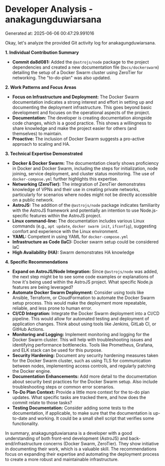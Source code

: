 # Developer Analysis - anakagungduwiarsana
Generated at: 2025-06-06 00:47:29.991016

Okay, let's analyze the provided Git activity log for anakagungduwiarsana.

**1. Individual Contribution Summary**

*   **Commit da8d081:** Added the `@astrojs/node` package to the project dependencies and created a new documentation file (`Docs/dockerswarm`) detailing the setup of a Docker Swarm cluster using ZeroTier for networking.  The "to-do-plan" was also updated.

**2. Work Patterns and Focus Areas**

*   **Focus on Infrastructure and Deployment:**  The Docker Swarm documentation indicates a strong interest and effort in setting up and documenting the deployment infrastructure.  This goes beyond basic development and focuses on the operational aspects of the project.
*   **Documentation:** The developer is creating documentation alongside code changes, which is a good practice. This shows a willingness to share knowledge and make the project easier for others (and themselves) to maintain.
*   **Proactive:** The inclusion of Docker Swarm suggests a pro-active approach to scaling and HA.

**3. Technical Expertise Demonstrated**

*   **Docker & Docker Swarm:**  The documentation clearly shows proficiency in Docker and Docker Swarm, including the steps for initialization, node joining, service deployment, and cluster status monitoring.  The use of `docker-compose.yml` further highlights this expertise.
*   **Networking (ZeroTier):**  The integration of ZeroTier demonstrates knowledge of VPNs and their use in creating private networks, particularly for scenarios where nodes might not be directly accessible on a public network.
*   **AstroJS:** The addition of the `@astrojs/node` package indicates familiarity with the AstroJS framework and potentially an intention to use Node.js-specific features within the AstroJS project.
*   **Linux command-line:**  The documentation includes various Linux commands (e.g., `apt update`, `docker swarm init`, `ifconfig`), suggesting comfort and experience with the Linux environment.
*   **YAML:** Competent in using YAML for `docker-compose.yml`
*   **Infrastructure as Code (IaC):** Docker swarm setup could be considered IaC
*   **High Availability (HA):** Swarm demonstrates HA knowledge

**4. Specific Recommendations**

*   **Expand on AstroJS/Node Integration:** Since `@astrojs/node` was added,  the next step might be to see some code examples or explanations of how it's being used within the AstroJS project.  What specific Node.js features are being leveraged?
*   **Automate Docker Swarm Deployment:**  Consider using tools like Ansible, Terraform, or CloudFormation to automate the Docker Swarm setup process.  This would make the deployment more repeatable, reliable, and less prone to human error.
*   **CI/CD Integration:** Integrate the Docker Swarm deployment into a CI/CD pipeline.  This would allow for automated testing and deployment of application changes.  Think about using tools like Jenkins, GitLab CI, or GitHub Actions.
*   **Monitoring and Logging:** Implement monitoring and logging for the Docker Swarm cluster.  This will help with troubleshooting issues and identifying performance bottlenecks.  Tools like Prometheus, Grafana, and ELK stack can be used for this purpose.
*   **Security Hardening:**  Document any security hardening measures taken for the Docker Swarm cluster, such as using TLS for communication between nodes, implementing access controls, and regularly patching the Docker engine.
*   **Documentation Enhancements:** Add more detail to the documentation about security best practices for the Docker Swarm setup. Also include troubleshooting steps or common error scenarios.
*   **To-Do Plan Context:** Provide a little more context for the to-do plan updates.  What specific tasks are tracked there, and how does the commit relate to those tasks?
*   **Testing Documentation:** Consider adding some tests to the documentation, if applicable, to make sure that the documentation is up-to-date and working. It could be a small shell script that verifies some functionality.

In summary, anakagungduwiarsana is a developer with a good understanding of both front-end development (AstroJS) and back-end/infrastructure concerns (Docker Swarm, ZeroTier).  They show initiative in documenting their work, which is a valuable skill. The recommendations focus on expanding their expertise and automating the deployment process to create a more robust and maintainable infrastructure.
